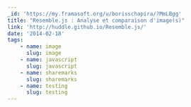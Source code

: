```yaml
---
_id: 'https://my.framasoft.org/u/borisschapira/?MmLBgg'
title: "Resemble.js : Analyse et comparaison d'image(s)"
link: 'http://huddle.github.io/Resemble.js/'
date: '2014-02-18'
tags:
    - name: image
      slug: image
    - name: javascript
      slug: javascript
    - name: sharemarks
      slug: sharemarks
    - name: testing
      slug: testing
---
```


<div class="markdown"><p></p></div>
